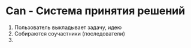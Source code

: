 # Can - Система принятия решений

1. Пользователь выкладывает задачу, идею
2. Собираются соучастники (последователи)
3. 